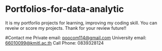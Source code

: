 # Portfolios-for-data-analytic
It is my portforlio projects for learning, improving my coding skill.
You can reveiw or score my projects.
Thank for your review future!!

#Contact me
Private email: poocom114@gmail.com
University email: 66010099@kmitl.ac.th
Call Phone: 0839328124
